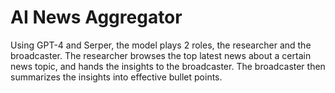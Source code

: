# AI News Aggregator
Using GPT-4 and Serper, the model plays 2 roles, the researcher and the broadcaster. The researcher browses the top latest news about a certain news topic, and hands the insights to the broadcaster. The broadcaster then summarizes the insights into effective bullet points.
